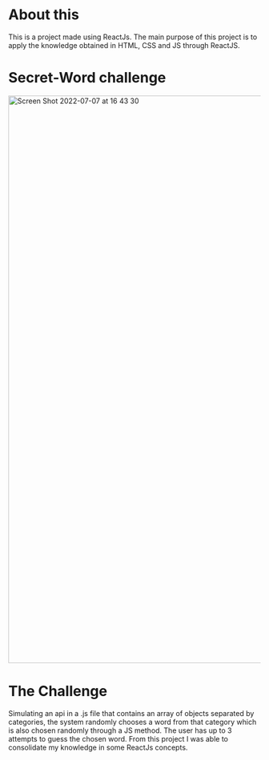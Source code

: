 # About this

This is a project made using ReactJs. The main purpose of this project is to apply the knowledge obtained in HTML, CSS and JS through ReactJS.

# Secret-Word challenge

<img width="1135" alt="Screen Shot 2022-07-07 at 16 43 30" src="https://user-images.githubusercontent.com/96317035/177859803-6b9aa253-a43d-4e3e-ae08-14af3df7eb11.png">

# The Challenge

Simulating an api in a .js file that contains an array of objects separated by categories, the system randomly chooses a word from that category which is also chosen randomly through a JS method. The user has up to 3 attempts to guess the chosen word.
From this project I was able to consolidate my knowledge in some ReactJs concepts.
